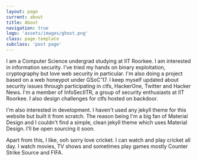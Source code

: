 ```yaml
---
layout: page
current: about
title: About
navigation: true
logo: 'assets/images/ghost.png'
class: page-template
subclass: 'post page'
---
```


I am a Computer Science undergrad studying at IIT Roorkee. I am interested in information security. I've tried my hands on binary exploitation, cryptography but love web security in particular. I'm also doing a project based on a web honeypot under GSoC'17. I keep myself updated about security issues through participating in ctfs, HackerOne, Twitter and Hacker News. I'm a member of InfoSecIITR, a group of security enthusiasts at IIT Roorkee. I also design challenges for ctfs hosted on backdoor.

I'm also interested in development. I haven't used any jekyll theme for this website but built it from scratch. The reason being I'm a big fan of Material Design and I couldn't find a simple, clean jekyll theme which uses Material Design. I'll be open sourcing it soon.</p>

Apart from this, I like, ooh sorry love cricket. I can watch and play cricket all day. I watch movies, TV shows and sometimes play games mostly Counter Strike Source and FIFA.
